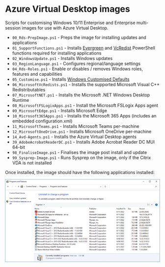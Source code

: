 # Azure Virtual Desktop images

Scripts for customising Windows 10/11 Enterprise and Enterprise multi-session images for use with Azure Virtual Desktop.

* `00_Rds-PrepImage.ps1` - Preps the image for installing updates and applications
* `01_SupportFunctions.ps1` - Installs [Evergreen](https://stealthpuppy.com/evergreen) and [VcRedist](https://vcredist.com) PowerShell functions required for installing applications
* `02_WindowsUpdate.ps1` - Installs Windows updates
* `03_RegionLanguage.ps1` - Configures regional/language settings
* `04_Rds-Roles.ps1` - Enable or disables / removes Windows roles, features and capabilities
* `05_Customise.ps1` - Installs [Windows Customised Defaults](https://stealthpuppy.com/image-customise)
* `06_MicrosoftVcRedists.ps1` - Installs the supported Microsoft Visual C++ Redistributables
* `07_MicrosoftNET.ps1` - Installs the Microsoft .NET Windows Desktop Runtime
* `08_MicrosoftFSLogixApps.ps1` - Install the Microsoft FSLogix Apps agent
* `09_MicrosoftEdge.ps1` - Installs Microsoft Edge
* `10_Microsoft365Apps.ps1` - Installs the Microsoft 365 Apps (includes an embedded configuration.xml)
* `11_MicrosoftTeams.ps1` - Installs Microsoft Teams per-machine
* `12_MicrosoftOneDrive.ps1` - Installs Microsoft OneDrive per-machine
* `14_Avd-Agents.ps1` - Installs the Azure Virtual Desktop agents
* `39_AdobeAcrobatReaderDC.ps1` - Installs Adobe Acrobat Reader DC MUI 64-bit
* `98_FinaliseImage.ps1` - Finalises the image post install and update
* `99_Sysprep-Image.ps1` - Runs Sysprep on the image, only if the Citrix VDA is not installed

Once installed, the image should have the following applications installed:

![Applications installed into the VM/image](apps.png)
